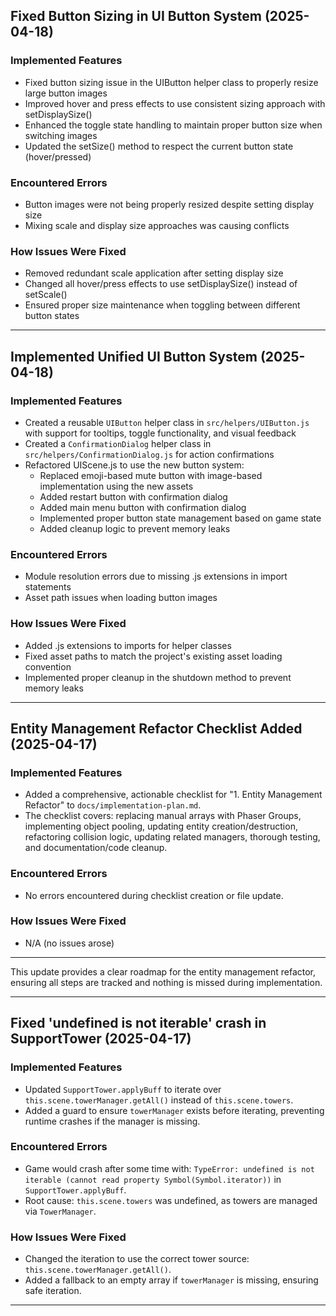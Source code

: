 ## Fixed Button Sizing in UI Button System (2025-04-18)

### Implemented Features
- Fixed button sizing issue in the UIButton helper class to properly resize large button images
- Improved hover and press effects to use consistent sizing approach with setDisplaySize()
- Enhanced the toggle state handling to maintain proper button size when switching images
- Updated the setSize() method to respect the current button state (hover/pressed)

### Encountered Errors
- Button images were not being properly resized despite setting display size
- Mixing scale and display size approaches was causing conflicts

### How Issues Were Fixed
- Removed redundant scale application after setting display size
- Changed all hover/press effects to use setDisplaySize() instead of setScale()
- Ensured proper size maintenance when toggling between different button states

---

## Implemented Unified UI Button System (2025-04-18)

### Implemented Features
- Created a reusable `UIButton` helper class in `src/helpers/UIButton.js` with support for tooltips, toggle functionality, and visual feedback
- Created a `ConfirmationDialog` helper class in `src/helpers/ConfirmationDialog.js` for action confirmations
- Refactored UIScene.js to use the new button system:
  - Replaced emoji-based mute button with image-based implementation using the new assets
  - Added restart button with confirmation dialog
  - Added main menu button with confirmation dialog
  - Implemented proper button state management based on game state
  - Added cleanup logic to prevent memory leaks

### Encountered Errors
- Module resolution errors due to missing .js extensions in import statements
- Asset path issues when loading button images

### How Issues Were Fixed
- Added .js extensions to imports for helper classes
- Fixed asset paths to match the project's existing asset loading convention
- Implemented proper cleanup in the shutdown method to prevent memory leaks

---

## Entity Management Refactor Checklist Added (2025-04-17)

### Implemented Features
- Added a comprehensive, actionable checklist for "1. Entity Management Refactor" to `docs/implementation-plan.md`.
- The checklist covers: replacing manual arrays with Phaser Groups, implementing object pooling, updating entity creation/destruction, refactoring collision logic, updating related managers, thorough testing, and documentation/code cleanup.

### Encountered Errors
- No errors encountered during checklist creation or file update.

### How Issues Were Fixed
- N/A (no issues arose)

---

This update provides a clear roadmap for the entity management refactor, ensuring all steps are tracked and nothing is missed during implementation.

---

## Fixed 'undefined is not iterable' crash in SupportTower (2025-04-17)

### Implemented Features
- Updated `SupportTower.applyBuff` to iterate over `this.scene.towerManager.getAll()` instead of `this.scene.towers`.
- Added a guard to ensure `towerManager` exists before iterating, preventing runtime crashes if the manager is missing.

### Encountered Errors
- Game would crash after some time with: `TypeError: undefined is not iterable (cannot read property Symbol(Symbol.iterator))` in `SupportTower.applyBuff`.
- Root cause: `this.scene.towers` was undefined, as towers are managed via `TowerManager`.

### How Issues Were Fixed
- Changed the iteration to use the correct tower source: `this.scene.towerManager.getAll()`.
- Added a fallback to an empty array if `towerManager` is missing, ensuring safe iteration.

---

